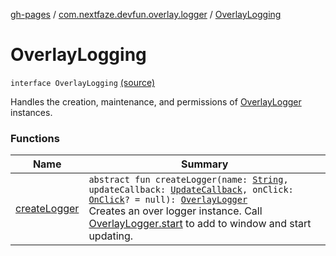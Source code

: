 [gh-pages](../../index.md) / [com.nextfaze.devfun.overlay.logger](../index.md) / [OverlayLogging](./index.md)

# OverlayLogging

`interface OverlayLogging` [(source)](https://github.com/NextFaze/dev-fun/tree/master/devfun/src/main/java/com/nextfaze/devfun/overlay/logger/Logging.kt#L39)

Handles the creation, maintenance, and permissions of [OverlayLogger](../-overlay-logger/index.md) instances.

### Functions

| Name | Summary |
|---|---|
| [createLogger](create-logger.md) | `abstract fun createLogger(name: `[`String`](https://kotlinlang.org/api/latest/jvm/stdlib/kotlin/-string/index.html)`, updateCallback: `[`UpdateCallback`](../-update-callback.md)`, onClick: `[`OnClick`](../-on-click.md)`? = null): `[`OverlayLogger`](../-overlay-logger/index.md)<br>Creates an over logger instance. Call [OverlayLogger.start](../-overlay-logger/start.md) to add to window and start updating. |
